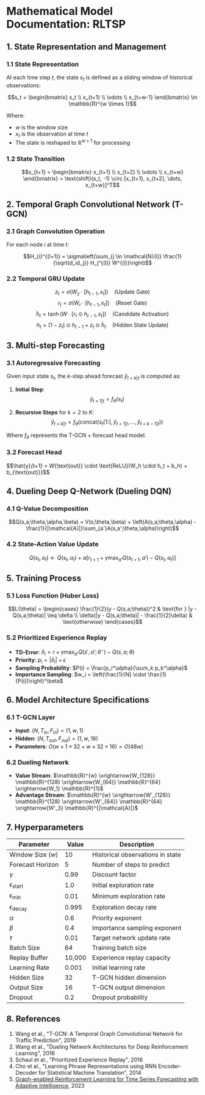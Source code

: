 # Mathematical Model Documentation: RLTSP

## 1. State Representation and Management

### 1.1 State Representation
At each time step $t$, the state $s_t$ is defined as a sliding window of historical observations:

$$s_t = \begin{bmatrix} 
x_t \\
x_{t+1} \\
\vdots \\
x_{t+w-1}
\end{bmatrix} \in \mathbb{R}^{w \times 1}$$

Where:
- $w$ is the window size
- $x_t$ is the observation at time $t$
- The state is reshaped to $\mathbb{R}^{w \times 1}$ for processing

### 1.2 State Transition

$$s_{t+1} = \begin{bmatrix} 
x_{t+1} \\
x_{t+2} \\
\vdots \\
x_{t+w}
\end{bmatrix} = \text{shift}(s_t, -1) \circ [x_{t+1}, x_{t+2}, \dots, x_{t+w}]^T$$

## 2. Temporal Graph Convolutional Network (T-GCN)

### 2.1 Graph Convolution Operation
For each node $i$ at time $t$:

$$H_{i}^{(l+1)} = \sigma\left(\sum_{j \in \mathcal{N}(i)} \frac{1}{\sqrt{d_id_j}} H_j^{(l)} W^{(l)}\right)$$

### 2.2 Temporal GRU Update

$$z_t = \sigma(W_z \cdot [h_{t-1}, x_t]) \quad \text{(Update Gate)}$$
$$r_t = \sigma(W_r \cdot [h_{t-1}, x_t]) \quad \text{(Reset Gate)}$$
$$\tilde{h}_t = \tanh(W \cdot [r_t \odot h_{t-1}, x_t]) \quad \text{(Candidate Activation)}$$
$$h_t = (1 - z_t) \odot h_{t-1} + z_t \odot \tilde{h}_t \quad \text{(Hidden State Update)}$$

## 3. Multi-step Forecasting

### 3.1 Autoregressive Forecasting
Given input state $s_t$, the $k$-step ahead forecast $\hat{y}_{t+k|t}$ is computed as:

1. **Initial Step**:
   $$\hat{y}_{t+1|t} = f_\theta(s_t)$$
   
2. **Recursive Steps** for $k = 2$ to $K$:
   $$\hat{y}_{t+k|t} = f_\theta(\text{concat}(s_t[1:], \hat{y}_{t+1|t}, \dots, \hat{y}_{t+k-1|t}))$$

Where $f_\theta$ represents the T-GCN + forecast head model.

### 3.2 Forecast Head
$$\hat{y}_{t+1} = W_{\text{out}} \cdot \text{ReLU}(W_h \cdot h_t + b_h) + b_{\text{out}}}$$

## 4. Dueling Deep Q-Network (Dueling DQN)

### 4.1 Q-Value Decomposition
$$Q(s,a;\theta,\alpha,\beta) = V(s;\theta,\beta) + \left(A(s,a;\theta,\alpha) - \frac{1}{|\mathcal{A}|}\sum_{a'}A(s,a';\theta,\alpha)\right)$$

### 4.2 State-Action Value Update
$$Q(s_t,a_t) \leftarrow Q(s_t,a_t) + \alpha \left[r_{t+1} + \gamma \max_{a'} Q(s_{t+1},a') - Q(s_t,a_t)\right]$$

## 5. Training Process

### 5.1 Loss Function (Huber Loss)
$$L(\theta) = \begin{cases} 
\frac{1}{2}(y - Q(s,a;\theta))^2 & \text{for } |y - Q(s,a;\theta)| \leq \delta \\
\delta(|y - Q(s,a;\theta)| - \frac{1}{2}\delta) & \text{otherwise}
\end{cases}$$

### 5.2 Prioritized Experience Replay
- **TD-Error**: $\delta_i = r + \gamma \max_{a'} Q(s',a';\theta^-) - Q(s,a;\theta)$
- **Priority**: $p_i = |\delta_i| + \epsilon$
- **Sampling Probability**: $P(i) = \frac{p_i^\alpha}{\sum_k p_k^\alpha}$
- **Importance Sampling**: $w_i = \left(\frac{1}{N} \cdot \frac{1}{P(i)}\right)^\beta$

## 6. Model Architecture Specifications

### 6.1 T-GCN Layer
- **Input**: $(N, T_{in}, F_{in}) = (1, w, 1)$
- **Hidden**: $(N, T_{out}, F_{out}) = (1, w, 16)$
- **Parameters**: $O(w \times 1 \times 32 + w \times 32 \times 16) = O(48w)$

### 6.2 Dueling Network
- **Value Stream**: $\mathbb{R}^{w} \xrightarrow{W_{128}} \mathbb{R}^{128} \xrightarrow{W_{64}} \mathbb{R}^{64} \xrightarrow{W_1} \mathbb{R}^{1}$
- **Advantage Stream**: $\mathbb{R}^{w} \xrightarrow{W'_{128}} \mathbb{R}^{128} \xrightarrow{W'_{64}} \mathbb{R}^{64} \xrightarrow{W'_3} \mathbb{R}^{|\mathcal{A}|}$

## 7. Hyperparameters

| Parameter | Value | Description |
|-----------|-------|-------------|
| Window Size ($w$) | 10 | Historical observations in state |
| Forecast Horizon | 5 | Number of steps to predict |
| $\gamma$ | 0.99 | Discount factor |
| $\epsilon_{\text{start}}$ | 1.0 | Initial exploration rate |
| $\epsilon_{\text{min}}$ | 0.01 | Minimum exploration rate |
| $\epsilon_{\text{decay}}$ | 0.995 | Exploration decay rate |
| $\alpha$ | 0.6 | Priority exponent |
| $\beta$ | 0.4 | Importance sampling exponent |
| $\tau$ | 0.01 | Target network update rate |
| Batch Size | 64 | Training batch size |
| Replay Buffer | 10,000 | Experience replay capacity |
| Learning Rate | 0.001 | Initial learning rate |
| Hidden Size | 32 | T-GCN hidden dimension |
| Output Size | 16 | T-GCN output dimension |
| Dropout | 0.2 | Dropout probability |

## 8. References
1. Wang et al., "T-GCN: A Temporal Graph Convolutional Network for Traffic Prediction", 2019
2. Wang et al., "Dueling Network Architectures for Deep Reinforcement Learning", 2016
3. Schaul et al., "Prioritized Experience Replay", 2016
4. Cho et al., "Learning Phrase Representations using RNN Encoder-Decoder for Statistical Machine Translation", 2014
5. [Graph-enabled Reinforcement Learning for Time Series Forecasting with Adaptive Intelligence](https://arxiv.org/pdf/2309.10186), 2023
